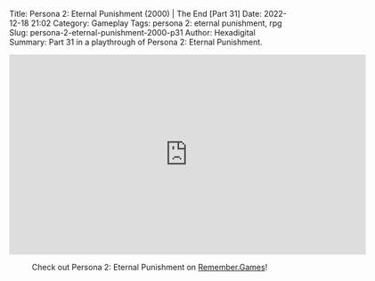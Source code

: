 Title: Persona 2: Eternal Punishment (2000) | The End [Part 31]
Date: 2022-12-18 21:02
Category: Gameplay
Tags: persona 2: eternal punishment,  rpg
Slug: persona-2-eternal-punishment-2000-p31
Author: Hexadigital
Summary: Part 31 in a playthrough of Persona 2: Eternal Punishment.

<center><iframe src="https://www.youtube.com/embed/Ga4krtOe_xg?feature=oembed" allow="accelerometer; autoplay; encrypted-media; gyroscope; picture-in-picture" width="640" height="360" frameborder="0"></iframe>

Check out Persona 2: Eternal Punishment on [Remember.Games](https://remember.games/game/4628/persona-2-eternal-punishment/)!</center>